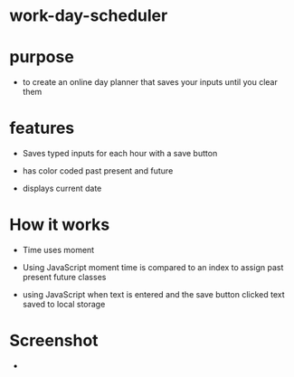 # work-day-scheduler

# purpose 

* to create an online day planner that saves your inputs until you clear them

# features 

* Saves typed inputs for each hour with a save button

* has color coded past present and future

* displays current date

# How it works

* Time uses moment

* Using JavaScript moment time is compared to an index to assign past present future classes

* using JavaScript when text is entered and the save button clicked text saved to local storage

# Screenshot

* [](assets\img\screenshot-127.0.0.1_5500-2021.06.25-16_00_43.png)

